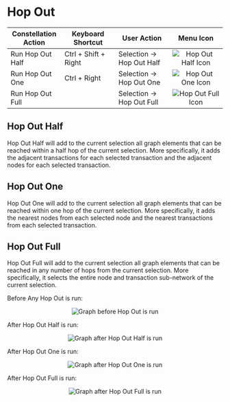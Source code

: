 # Hop Out

<table class="table table-striped">
<colgroup>
<col style="width: 25%" />
<col style="width: 25%" />
<col style="width: 25%" />
<col style="width: 25%" />
</colgroup>
<thead>
<tr class="header">
<th>Constellation Action</th>
<th>Keyboard Shortcut</th>
<th>User Action</th>
<th style="text-align: center;">Menu Icon</th>
</tr>
</thead>
<tbody>
<tr class="odd">
<td>Run Hop Out Half</td>
<td>Ctrl + Shift + Right</td>
<td>Selection -&gt; Hop Out Half</td>
<td style="text-align: center;"><img src="../ext/docs/CoreVisualGraph/resources/hop_half.png" alt="Hop Out Half Icon" /></td>
</tr>
<tr class="even">
<td>Run Hop Out One</td>
<td>Ctrl + Right</td>
<td>Selection -&gt; Hop Out One</td>
<td style="text-align: center;"><img src="../ext/docs/CoreVisualGraph/resources/hop_one.png" alt="Hop Out One Icon" /></td>
</tr>
<tr class="odd">
<td>Run Hop Out Full</td>
<td></td>
<td>Selection -&gt; Hop Out Full</td>
<td style="text-align: center;"><img src="../ext/docs/CoreVisualGraph/resources/hop_full.png" alt="Hop Out Full Icon" /></td>
</tr>
</tbody>
</table>

## Hop Out Half

Hop Out Half will add to the current selection all graph elements that
can be reached within a half hop of the current selection. More
specifically, it adds the adjacent transactions for each selected
transaction and the adjacent nodes for each selected transaction.

## Hop Out One

Hop Out One will add to the current selection all graph elements that
can be reached within one hop of the current selection. More
specifically, it adds the nearest nodes from each selected node and the
nearest transactions from each selected transaction.

## Hop Out Full

Hop Out Full will add to the current selection all graph elements that
can be reached in any number of hops from the current selection. More
specifically, it selects the entire node and transaction sub-network of
the current selection.

Before Any Hop Out is run:

<div style="text-align: center">

<img src="../ext/docs/CoreVisualGraph/resources/HopOutBefore.png" alt="Graph before Hop Out is
run" />

</div>

After Hop Out Half is run:

<div style="text-align: center">

<img src="../ext/docs/CoreVisualGraph/resources/HopOutHalfAfter.png" alt="Graph after Hop Out Half is
run" />

</div>

After Hop Out One is run:

<div style="text-align: center">

<img src="../ext/docs/CoreVisualGraph/resources/HopOutOneAfter.png" alt="Graph after Hop Out One is
run" />

</div>

After Hop Out Full is run:

<div style="text-align: center">

<img src="../ext/docs/CoreVisualGraph/resources/HopOutFullAfter.png" alt="Graph after Hop Out Full is
run" />

</div>
